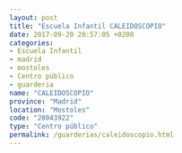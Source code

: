 ```yaml
---
layout: post
title: "Escuela Infantil CALEIDOSCOPIO"
date: 2017-09-20 20:57:05 +0200
categories:
- Escuela Infantil
- madrid
- mostoles
- Centro público
- guarderia
name: "CALEIDOSCOPIO"
province: "Madrid"
location: "Mostoles"
code: "28043922"
type: "Centro público"
permalink: /guarderias/caleidoscopio.html
---
```

